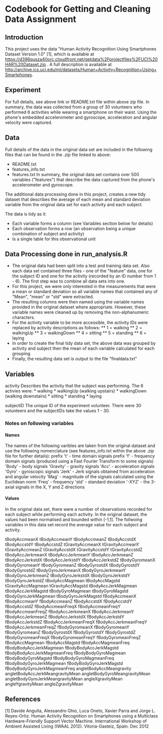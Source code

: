 # Codebook for Getting and Cleaning Data Assignment

## Introduction
This project uses the data "Human Activity Recognition Using Smartphones Dataset Version 1.0" [1], which is available at https://d396qusza40orc.cloudfront.net/getdata%2Fprojectfiles%2FUCI%20HAR%20Dataset.zip . A full description is available at http://archive.ics.uci.edu/ml/datasets/Human+Activity+Recognition+Using+Smartphones.

## Experiment
For full details, see above link or README.txt file within above zip file.
In summary, the data was collected from a group of 30 volunteers who performed 6 activities while wearing a smartphone on their waist. Using the phone's embedded accelerometer and gyroscope, acceleration and angular velocity were captured.

## Data
Full details of the data in the original data set are included in the following files that can be found in the .zip file linked to above:
* README.txt
* features_info.txt
* features.txt
In summary,  the original data set contains over 500 variables ("features") that describe the data captured from the phone's accelerometer and gyroscope.

The additional data processing done in this project, creates a new tidy dataset that describes the average of each mean and standard deviation variable from the original data set for each activity and each subject.

The data is tidy as it:
* Each variable forms a column (see Variables section below for details) 
* Each observation forms a row (an observation being a unique combination of subject and activity)
* Is a single table for this observational unit

## Data Processing done in run_analysis.R
* The original data had been split into a test and training data set. Also each data set contained three files - one of the "feature" data, one for the subject ID and one for the activity (recorded by an ID number from 1 - 6). The first step was to combine all data sets into one.
* For this project, we were only interested in the measurements that were a mean or standard deviation so all variable names that contained any of "Mean", "mean" or "std" were extracted.
* The resulting columns were then named using the variable names provided in the original dataset where appropriate. However, these variable names were cleaned up by removing the non-alphanumeric characters.
* For the activity variable to be more accessible, the activity IDs were replaced by activity descriptions as follows:
** 1 = walking
** 2 = walkingUp
** 3 = walkingDown
** 4 = sitting
** 5 = standing
** 6 = laying
* In order to create the final tidy data set, the above data was grouped by activity and subject then the mean of each variable calculated for each grouping
* Finally, the resulting data set is output to the file "finaldata.txt"

## Variables

activity
    Describes the activity that the subject was performing. The 6 activies were:
    * walking
    * walkingUp (walking upstairs)
    * walkingDown (walking downstairs)
    * sitting
    * standing
    * laying
    
subjectID
    The unique ID of the experiment volunteer. There were 30 volunteers and the subjectIDs take the values 1 - 30.
    
### Notes on following variables
#### Names
The names of the following varibles are taken from the original dataset and use the following nomenclature (see features_info.txt within the above .zip file for further details):
prefix 't' - time domain signals
prefix 'f' - frequency domain signals (produced using a Fast Fourier Transform to some signals)
'Body' - body signals
'Gravity' - gravity signals
'Acc' - acceleration signals
'Gyro' - gyroscopic signals
'Jerk' - Jerk signals obtained from acceleration and angular velocity
'Mag' - magnitude of the signals calculated using the Euclidean norm
'Freq' - frequency
'std' - standard deviation
'-XYZ' - the 3-axial signals in the X, Y and Z directions
#### Values
In the original data set, there were a number of observations recorded for each subject while performing each activity. In the original dataset, the values had been normalised and bounded within [-1,1].  The follwoing variables in this data set record the average value for each subject and activity.

tBodyAccmeanX
tBodyAccmeanY
tBodyAccmeanZ
tBodyAccstdX
tBodyAccstdY
tBodyAccstdZ
tGravityAccmeanX
tGravityAccmeanY
tGravityAccmeanZ
tGravityAccstdX
tGravityAccstdY
tGravityAccstdZ
tBodyAccJerkmeanX
tBodyAccJerkmeanY
tBodyAccJerkmeanZ
tBodyAccJerkstdX
tBodyAccJerkstdY
tBodyAccJerkstdZ
tBodyGyromeanX
tBodyGyromeanY
tBodyGyromeanZ
tBodyGyrostdX
tBodyGyrostdY
tBodyGyrostdZ
tBodyGyroJerkmeanX
tBodyGyroJerkmeanY
tBodyGyroJerkmeanZ
tBodyGyroJerkstdX
tBodyGyroJerkstdY
tBodyGyroJerkstdZ
tBodyAccMagmean
tBodyAccMagstd
tGravityAccMagmean
tGravityAccMagstd
tBodyAccJerkMagmean
tBodyAccJerkMagstd
tBodyGyroMagmean
tBodyGyroMagstd
tBodyGyroJerkMagmean
tBodyGyroJerkMagstd
fBodyAccmeanX
fBodyAccmeanY
fBodyAccmeanZ
fBodyAccstdX
fBodyAccstdY
fBodyAccstdZ
fBodyAccmeanFreqX
fBodyAccmeanFreqY
fBodyAccmeanFreqZ
fBodyAccJerkmeanX
fBodyAccJerkmeanY
fBodyAccJerkmeanZ
fBodyAccJerkstdX
fBodyAccJerkstdY
fBodyAccJerkstdZ
fBodyAccJerkmeanFreqX
fBodyAccJerkmeanFreqY
fBodyAccJerkmeanFreqZ
fBodyGyromeanX
fBodyGyromeanY
fBodyGyromeanZ
fBodyGyrostdX
fBodyGyrostdY
fBodyGyrostdZ
fBodyGyromeanFreqX
fBodyGyromeanFreqY
fBodyGyromeanFreqZ
fBodyAccMagmean
fBodyAccMagstd
fBodyAccMagmeanFreq
fBodyBodyAccJerkMagmean
fBodyBodyAccJerkMagstd
fBodyBodyAccJerkMagmeanFreq
fBodyBodyGyroMagmean
fBodyBodyGyroMagstd
fBodyBodyGyroMagmeanFreq
fBodyBodyGyroJerkMagmean
fBodyBodyGyroJerkMagstd
fBodyBodyGyroJerkMagmeanFreq
angletBodyAccMeangravity
angletBodyAccJerkMeangravityMean
angletBodyGyroMeangravityMean
angletBodyGyroJerkMeangravityMean
angleXgravityMean
angleYgravityMean
angleZgravityMean

## References
[1] Davide Anguita, Alessandro Ghio, Luca Oneto, Xavier Parra and Jorge L. Reyes-Ortiz. Human Activity Recognition on Smartphones using a Multiclass Hardware-Friendly Support Vector Machine. International Workshop of Ambient Assisted Living (IWAAL 2012). Vitoria-Gasteiz, Spain. Dec 2012